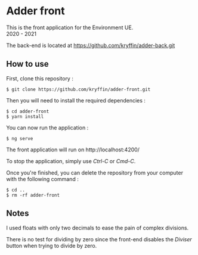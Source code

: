 # Adder front

This is the front application for the Environment UE.  
2020 - 2021

The back-end is located at https://github.com/kryffin/adder-back.git

## How to use

First, clone this repository :
```shell script
$ git clone https://github.com/kryffin/adder-front.git
```

Then you will need to install the required dependencies :

```shell script
$ cd adder-front
$ yarn install
```

You can now run the application :

```shell script
$ ng serve
```

The front application will run on http://localhost:4200/

To stop the application, simply use *Ctrl-C* or *Cmd-C*.

Once you're finished, you can delete the repository from your computer with the following command :

```shell script
$ cd ..
$ rm -rf adder-front
```

## Notes

I used floats with only two decimals to ease the pain of complex divisions.

There is no test for dividing by zero since the front-end disables the *Diviser* button when trying to divide by zero.
